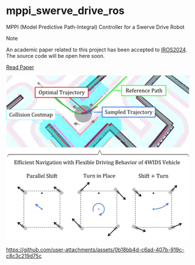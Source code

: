 # mppi_swerve_drive_ros
MPPI (Model Predictive Path-Integral) Controller for a Swerve Drive Robot

> [!NOTE]
> An academic paper related to this project has been accepted to [IROS2024](http://www.iros2024-abudhabi.org/). The source code will be open here soon.

<!-- arxiv link -->
[Read Paper](https://arxiv.org/abs/2409.08648)

<!-- eyecatch image -->
<img src="./media/eyecatch.png" width="500px" />

<!-- demo movie -->

https://github.com/user-attachments/assets/0b18bb4d-c6ad-407b-919c-c8c3c219d75c


